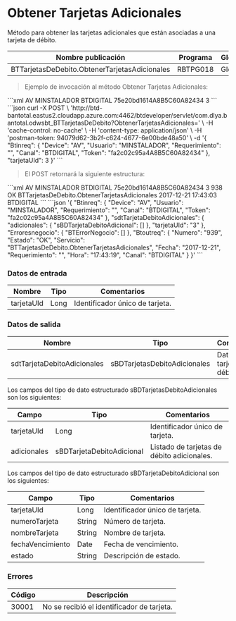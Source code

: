 # Obtener Tarjetas Adicionales 

Método para obtener las tarjetas adicionales que están asociadas a una tarjeta de débito. 

Nombre publicación | Programa | Global/País 
--------- | ----------- | ----------- 
BTTarjetasDeDebito.ObtenerTarjetasAdicionales | RBTPG018 | Global 

> Ejemplo de invocación al método Obtener Tarjetas Adicionales: 

<code-group> 
<code-block title="XML" active> 
```xml 
<soapenv:Envelope xmlns:soapenv="http://schemas.xmlsoap.org/soap/envelope/" xmlns:bts="http://uy.com.dlya.bantotal/BTSOA/"> 
   <soapenv:Header/> 
   <soapenv:Body> 
      <bts:BTTarjetasDeDebito.ObtenerTarjetasAdicionales> 
         <bts:Btinreq> 
            <bts:Device>AV</bts:Device> 
            <bts:Usuario>MINSTALADOR</bts:Usuario> 
            <bts:Requerimiento/> 
            <bts:Canal>BTDIGITAL</bts:Canal> 
            <bts:Token>75e20bd1614A8B5C60A82434</bts:Token> 
         </bts:Btinreq> 
         <bts:tarjetaUId>3</bts:tarjetaUId> 
      </bts:BTTarjetasDeDebito.ObtenerTarjetasAdicionales> 
   </soapenv:Body> 
</soapenv:Envelope> 
``` 
</code-block> 

<code-block title="JSON"> 
```json 
curl -X POST \ 
  'http://btd-bantotal.eastus2.cloudapp.azure.com:4462/btdeveloper/servlet/com.dlya.bantotal.odwsbt_BTTarjetasDeDebito?ObtenerTarjetasAdicionales=' \ 
  -H 'cache-control: no-cache' \ 
  -H 'content-type: application/json' \ 
  -H 'postman-token: 94079d62-3b2f-c624-4677-6e00bde48a50' \ 
  -d '{ 
	"Btinreq": { 
		"Device": "AV", 
		"Usuario": "MINSTALADOR", 
		"Requerimiento": "", 
		"Canal": "BTDIGITAL", 
		"Token": "fa2c02c95a4A8B5C60A82434" 
	}, 
   "tarjetaUId": 3 
}' 
``` 
</code-block> 
</code-group> 

> El POST retornará la siguiente estructura: 

<code-group> 
<code-block title="XML" active> 
```xml 
<SOAP-ENV:Envelope xmlns:SOAP-ENV="http://schemas.xmlsoap.org/soap/envelope/" xmlns:xsd="http://www.w3.org/2001/XMLSchema" xmlns:SOAP-ENC="http://schemas.xmlsoap.org/soap/encoding/" xmlns:xsi="http://www.w3.org/2001/XMLSchema-instance"> 
   <SOAP-ENV:Body> 
      <BTTarjetasDeDebito.ObtenerTarjetasAdicionalesResponse xmlns="http://uy.com.dlya.bantotal/BTSOA/"> 
         <Btinreq> 
            <Device>AV</Device> 
            <Usuario>MINSTALADOR</Usuario> 
            <Requerimiento/> 
            <Canal>BTDIGITAL</Canal> 
            <Token>75e20bd1614A8B5C60A82434</Token> 
         </Btinreq> 
         <sdtTarjetaDebitoAdicionales> 
            <adicionales></adicionales> 
            <tarjetaUId>3</tarjetaUId> 
         </sdtTarjetaDebitoAdicionales> 
         <Erroresnegocio></Erroresnegocio> 
         <Btoutreq> 
            <Numero>938</Numero> 
            <Estado>OK</Estado> 
            <Servicio>BTTarjetasDeDebito.ObtenerTarjetasAdicionales</Servicio> 
            <Fecha>2017-12-21</Fecha> 
            <Requerimiento/> 
            <Hora>17:43:03</Hora> 
            <Canal>BTDIGITAL</Canal> 
         </Btoutreq> 
      </BTTarjetasDeDebito.ObtenerTarjetasAdicionalesResponse> 
   </SOAP-ENV:Body> 
</SOAP-ENV:Envelope> 
``` 
</code-block> 

<code-block title="JSON"> 
```json 
'{ 
	"Btinreq": { 
		"Device": "AV", 
		"Usuario": "MINSTALADOR", 
		"Requerimiento": "", 
		"Canal": "BTDIGITAL", 
		"Token": "fa2c02c95a4A8B5C60A82434" 
	}, 
   "sdtTarjetaDebitoAdicionales": { 
      "adicionales": { 
         "sBDTarjetaDebitoAdicional": [] 
      }, 
      "tarjetaUId": "3" 
   }, 
   "Erroresnegocio": { 
      "BTErrorNegocio": [] 
   }, 
   "Btoutreq": { 
      "Numero": "939", 
      "Estado": "OK", 
      "Servicio": "BTTarjetasDeDebito.ObtenerTarjetasAdicionales", 
      "Fecha": "2017-12-21", 
      "Requerimiento": "", 
      "Hora": "17:43:19", 
      "Canal": "BTDIGITAL" 
   } 
}' 
``` 
</code-block> 
</code-group> 

### Datos de entrada 

Nombre | Tipo | Comentarios 
--------- | ----------- | ----------- 
tarjetaUId | Long | Identificador único de tarjeta. 

### Datos de salida 

Nombre | Tipo | Comentarios 
--------- | ----------- | ----------- 
sdtTarjetaDebitoAdicionales | sBDTarjetasDebitoAdicionales | Datos de la tarjeta de débito. 

Los campos del tipo de dato estructurado sBDTarjetasDebitoAdicionales son los siguientes: 

Campo | Tipo | Comentarios 
--------- | ----------- | ----------- 
tarjetaUId | Long | Identificador único de tarjeta. 
adicionales | sBDTarjetaDebitoAdicional | Listado de tarjetas de débito adicionales. 

Los campos del tipo de dato estructurado sBDTarjetaDebitoAdicional son los siguientes: 

Campo | Tipo | Comentarios 
--------- | ----------- | ----------- 
tarjetaUId | Long | Identificador único de tarjeta. 
numeroTarjeta | String | Número de tarjeta. 
nombreTarjeta | String | Nombre de tarjeta. 
fechaVencimiento | Date | Fecha de vencimiento. 
estado | String | Descripción de estado. 

### Errores 

Código | Descripción 
--------- | ----------- 
30001 | No se recibió el identificador de tarjeta. 

 

